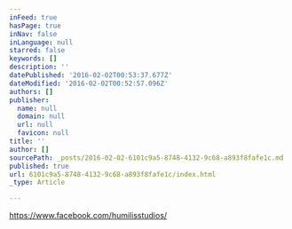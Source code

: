 ```yaml
---
inFeed: true
hasPage: true
inNav: false
inLanguage: null
starred: false
keywords: []
description: ''
datePublished: '2016-02-02T00:53:37.677Z'
dateModified: '2016-02-02T00:52:57.096Z'
authors: []
publisher:
  name: null
  domain: null
  url: null
  favicon: null
title: ''
author: []
sourcePath: _posts/2016-02-02-6101c9a5-8748-4132-9c68-a893f8fafe1c.md
published: true
url: 6101c9a5-8748-4132-9c68-a893f8fafe1c/index.html
_type: Article

---
```

https://www.facebook.com/humilisstudios/
